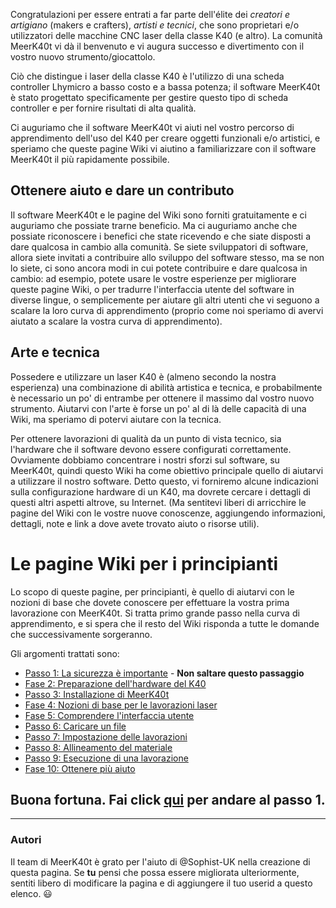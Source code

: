Congratulazioni per essere entrati a far parte dell'élite dei _creatori e artigiano_ (makers e crafters), _artisti e tecnici_, che sono proprietari e/o utilizzatori delle macchine CNC laser della classe K40 (e altro). La comunità MeerK40t vi dà il benvenuto e vi augura successo e divertimento con il vostro nuovo strumento/giocattolo.

Ciò che distingue i laser della classe K40 è l'utilizzo di una scheda controller Lhymicro a basso costo e a bassa potenza; il software MeerK40t è stato progettato specificamente per gestire questo tipo di scheda controller e per fornire risultati di alta qualità.

Ci auguriamo che il software MeerK40t vi aiuti nel vostro percorso di apprendimento dell'uso del K40 per creare oggetti funzionali e/o artistici, e speriamo che queste pagine Wiki vi aiutino a familiarizzare con il software MeerK40t il più rapidamente possibile.

## Ottenere aiuto e dare un contributo
Il software MeerK40t e le pagine del Wiki sono forniti gratuitamente e ci auguriamo che possiate trarne beneficio. Ma ci auguriamo anche che possiate riconoscere i benefici che state ricevendo e che siate disposti a dare qualcosa in cambio alla comunità. Se siete sviluppatori di software, allora siete invitati a contribuire allo sviluppo del software stesso, ma se non lo siete, ci sono ancora modi in cui potete contribuire e dare qualcosa in cambio: ad esempio, potete usare le vostre esperienze per migliorare queste pagine Wiki, o per tradurre l'interfaccia utente del software in diverse lingue, o semplicemente per aiutare gli altri utenti che vi seguono a scalare la loro curva di apprendimento (proprio come noi speriamo di avervi aiutato a scalare la vostra curva di apprendimento).

## Arte e tecnica
Possedere e utilizzare un laser K40 è (almeno secondo la nostra esperienza) una combinazione di abilità artistica e tecnica, e probabilmente è necessario un po' di entrambe per ottenere il massimo dal vostro nuovo strumento. Aiutarvi con l'arte è forse un po' al di là delle capacità di una Wiki, ma speriamo di potervi aiutare con la tecnica.

Per ottenere lavorazioni di qualità da un punto di vista tecnico, sia l'hardware che il software devono essere configurati correttamente. Ovviamente dobbiamo concentrare i nostri sforzi sul software, su MeerK40t, quindi questo Wiki ha come obiettivo principale quello di aiutarvi a utilizzare il nostro software. Detto questo, vi forniremo alcune indicazioni sulla configurazione hardware di un K40, ma dovrete cercare i dettagli di questi altri aspetti altrove, su Internet. (Ma sentitevi liberi di arricchire le pagine del Wiki con le vostre nuove conoscenze, aggiungendo informazioni, dettagli, note e link a dove avete trovato aiuto o risorse utili). 

# Le pagine Wiki per i principianti
Lo scopo di queste pagine, per principianti, è quello di aiutarvi con le nozioni di base che dovete conoscere per effettuare la vostra prima lavorazione con MeerK40t. Si tratta primo grande passo nella curva di apprendimento, e si spera che il resto del Wiki risponda a tutte le domande che successivamente sorgeranno.

Gli argomenti trattati sono:

* [Passo 1: La sicurezza è importante](./Principianti:-1.-Questioni-di-Sicurezza) - **Non saltare questo passaggio**
* [Fase 2: Preparazione dell'hardware del K40](./Pprincipianti:-2.-Preparazione-Hw-K40)
* [Passo 3: Installazione di MeerK40t](./Principianti:-3.-Installazione-MeerK40t)
* [Fase 4: Nozioni di base per le lavorazioni laser](./Principianti:-4.-Basi-lavorazioni-laser)
* [Fase 5: Comprendere l'interfaccia utente](./Principianti:-5.-Interfaccia-utente)
* [Passo 6: Caricare un file](./Principianti:-6.-Caricare-un-file)
* [Passo 7: Impostazione delle lavorazioni](./Principianti:-7.-Impostazione-delle-Lavorazioni)
* [Passo 8: Allineamento del materiale](./Principianti:-8.-Allineamento-del-materiale)
* [Passo 9: Esecuzione di una lavorazione](./Principianti:-9.-Esecuzione-una-lavorazione)
* [Fase 10: Ottenere più aiuto](./Principianti:-10.-ottenere-più-aiuto)

## Buona fortuna. Fai click [qui](./Principianti:-1.-Questioni-di-Sicurezza) per andare al passo 1.

---
### Autori
Il team di MeerK40t è grato per l'aiuto di @Sophist-UK nella creazione di questa pagina. Se **tu** pensi che possa essere migliorata ulteriormente, sentiti libero di modificare la pagina e di aggiungere il tuo userid a questo elenco. 😃

